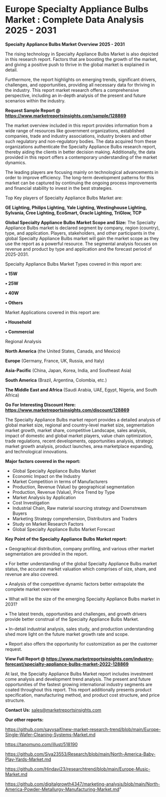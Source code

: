 # Europe Specialty Appliance Bulbs Market : Complete Data Analysis 2025 - 2031

<Strong> Specialty Appliance Bulbs Market Overview 2025 - 2031</strong>

The rising technology in Specialty Appliance Bulbs Market is also depicted in this research report. Factors that are boosting the growth of the market, and giving a positive push to thrive in the global market is explained in detail.

Furthermore, the report highlights on emerging trends, significant drivers, challenges, and opportunities, providing all necessary data for thriving in the industry. This report market research offers a comprehensive perspective, including an in-depth analysis of the present and future scenarios within the industry.

<strong>Request Sample Report @ <a href=https://www.marketreportsinsights.com/sample/128869>https://www.marketreportsinsights.com/sample/128869</a></strong>

The market overview included in this report provides information from a wide range of resources like government organizations, established companies, trade and industry associations, industry brokers and other such regulatory and non-regulatory bodies. The data acquired from these organizations authenticate the Specialty Appliance Bulbs research report, thereby aiding the clients in better decision making. Additionally, the data provided in this report offers a contemporary understanding of the market dynamics.

The leading players are focusing mainly on technological advancements in order to improve efficiency. The long-term development patterns for this market can be captured by continuing the ongoing process improvements and financial stability to invest in the best strategies.

Top Key players of Specialty Appliance Bulbs Market are:

<strong>GE Lighting, Philips Lighting, Yale Lighting, Westinghouse Lighting, Sylvania, Cree Lighting, EcoSmart, Oracle Lighting, TriGlow, TCP</strong>

<strong><b>Global Specialty Appliance Bulbs Market Scope and Size:</b></strong>
The Specialty Appliance Bulbs market is declared segment by company, region (country), type, and application. Players, stakeholders, and other participants in the global Specialty Appliance Bulbs market will gain the market scope as they use the report as a powerful resource. The segmental analysis focuses on revenue and product by type and application and the forecast period of 2025-2031.

Specialty Appliance Bulbs Market Types covered in this report are:

<strong>• 15W

• 25W

• 40W

• Others</strong>

Market Applications covered in this report are:

<strong>• Household

• Commercial</strong> 

Regional Analysis

<strong>North America</strong> (the United States, Canada, and Mexico)

<strong>Europe</strong> (Germany, France, UK, Russia, and Italy)

<strong>Asia-Pacific</strong> (China, Japan, Korea, India, and Southeast Asia)

<strong>South America</strong> (Brazil, Argentina, Colombia, etc.)

<strong>The Middle East and Africa</strong> (Saudi Arabia, UAE, Egypt, Nigeria, and South Africa)

<strong>Go For Interesting Discount Here: <a href=https://www.marketreportsinsights.com/discount/128869>https://www.marketreportsinsights.com/discount/128869</a></strong>

The Specialty Appliance Bulbs market report provides a detailed analysis of global market size, regional and country-level market size, segmentation market growth, market share, competitive Landscape, sales analysis, impact of domestic and global market players, value chain optimization, trade regulations, recent developments, opportunities analysis, strategic market growth analysis, product launches, area marketplace expanding, and technological innovations.

<strong><b>Major factors covered in the report:</b></strong>
<ul>
  <li>Global Specialty Appliance Bulbs Market </li>
  <li>Economic Impact on the Industry</li>
  <li>Market Competition in terms of Manufacturers</li>
  <li>Production, Revenue (Value) by geographical segmentation</li>
  <li>Production, Revenue (Value), Price Trend by Type</li>
  <li>Market Analysis by Application</li>
  <li>Cost Investigation</li>
  <li>Industrial Chain, Raw material sourcing strategy and Downstream Buyers</li>
  <li>Marketing Strategy comprehension, Distributors and Traders</li>
  <li>Study on Market Research Factors</li>
  <li>Global Specialty Appliance Bulbs Market Forecast</li>
</ul>

<strong><b>Key Point of the Specialty Appliance Bulbs Market report:</b></strong>

• Geographical distribution, company profiling, and various other market segmentation are provided in the report.

• For better understanding of the global Specialty Appliance Bulbs market status, the accurate market valuation which comprises of size, share, and revenue are also covered.

• Analysis of the competitive dynamic factors better extrapolate the complete market overview

• What will be the size of the emerging Specialty Appliance Bulbs market in 2031?

• The latest trends, opportunities and challenges, and growth drivers provide better construal of the Specialty Appliance Bulbs Market.

• In-detail industrial analysis, sales study, and production understanding shed more light on the future market growth rate and scope.

• Report also offers the opportunity for customization as per the customer request.

<strong><b>View Full Report @ <a href=https://www.marketreportsinsights.com/industry-forecast/specialty-appliance-bulbs-market-2022-128869>https://www.marketreportsinsights.com/industry-forecast/specialty-appliance-bulbs-market-2022-128869</a></b></strong>


At last, the Specialty Appliance Bulbs Market report includes investment come analysis and development trend analysis. The present and future opportunities of the fastest growing international industry segments are coated throughout this report. This report additionally presents product specification, manufacturing method, and product cost structure, and price structure.

<strong>Contact Us:</strong>
sales@marketreportsinsights.com

<strong>Our other reports:</strong>

<a href=https://github.com/sayysaif/new-market-research-trend/blob/main/Europe-Single-Wafer-Cleaning-Systems-Market.md>https://github.com/sayysaif/new-market-research-trend/blob/main/Europe-Single-Wafer-Cleaning-Systems-Market.md</a>

<a href=https://tanomuno.com/illust/518190>https://tanomuno.com/illust/518190</a>

<a href=https://github.com/Siya23553/Research/blob/main/North-America-Baby-Play-Yards-Market.md>https://github.com/Siya23553/Research/blob/main/North-America-Baby-Play-Yards-Market.md</a>

<a href=https://github.com/Hindavi23/researchtrend/blob/main/Europe-Music-Market.md>https://github.com/Hindavi23/researchtrend/blob/main/Europe-Music-Market.md</a>

<a href=https://github.com/digitalgrowth4347/marketing-analysis/blob/main/North-America-Powder-Metallurgy-Manufacturing-Market.md>https://github.com/digitalgrowth4347/marketing-analysis/blob/main/North-America-Powder-Metallurgy-Manufacturing-Market.md</a>"

